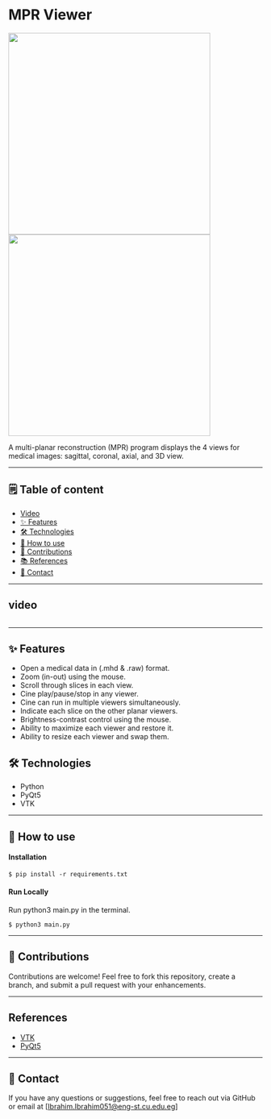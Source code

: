 # MPR Viewer
<img src="https://github.com/user-attachments/assets/3e606e68-24dd-4f9c-b3b3-0e10bf4532d7" width="400" />
<img src="https://github.com/user-attachments/assets/0b89d867-3df1-42f4-9bd1-c251da12e808" width="400" />

A multi-planar reconstruction (MPR) program displays the 4 views for medical images: sagittal, coronal, axial, and 3D view.

---
## 🗒️ Table of content
- [Video](#video)
- [✨ Features](#-features)
- [🛠️ Technologies](#-Technologies)
- [🚀 How to use](#-how-to-use)
- [🤝 Contributions](#-contributions)
- [📚 References](#-References)
- [📧 Contact](#-contact)
---

## video
<video src="https://github.com/user-attachments/assets/94c5e3e1-eb01-4c1e-bab5-1446492c8f22" width="0" controls>
  Your browser does not support the video tag.
</video>

---

## ✨ Features
- Open a medical data in (.mhd & .raw) format.
- Zoom (in-out) using the mouse.
- Scroll through slices in each view.
- Cine play/pause/stop in any viewer.
- Cine can run in multiple viewers simultaneously.
- Indicate each slice on the other planar viewers.
- Brightness-contrast control using the mouse.
- Ability to maximize each viewer and restore it.
- Ability to resize each viewer and swap them.

## 🛠️ Technologies
- Python
- PyQt5
- VTK

---

## 🚀 How to use
#### Installation
```Terminal
$ pip install -r requirements.txt
```
#### Run Locally
Run python3 main.py in the terminal.
```Terminal
$ python3 main.py
```

---

## 🤝 Contributions
Contributions are welcome! Feel free to fork this repository, create a branch, and submit a pull request with your enhancements.

---

## References

- [VTK](https://vtk.org/)
- [PyQt5](https://pypi.org/project/PyQt5/)

---

## 📧 Contact
If you have any questions or suggestions, feel free to reach out via GitHub or email at [Ibrahim.Ibrahim051@eng-st.cu.edu.eg]
